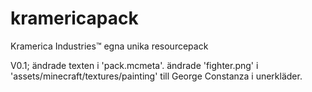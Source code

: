 # kramericapack
Kramerica Industries™ egna unika resourcepack

V0.1; ändrade texten i 'pack.mcmeta'.
ändrade 'fighter.png' i 'assets/minecraft/textures/painting' till George Constanza i unerkläder.
